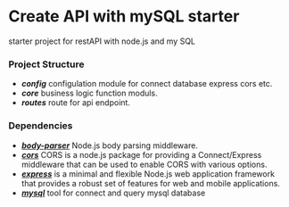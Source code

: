 # Create API with mySQL starter
starter project for restAPI with node.js and my SQL

### Project Structure
* ***config*** configulation module for connect database express cors etc.
* ***core*** business logic function moduls. 
* ***routes*** route for api endpoint.
### Dependencies

 * [***body-parser***](https://github.com/expressjs/body-parser) Node.js body parsing middleware.
 * [***cors***](https://github.com/expressjs/cors) CORS is a node.js package for providing a Connect/Express middleware that can be used to enable CORS with various options.
 * [***express***](https://github.com/expressjs/express) is a minimal and flexible Node.js web application framework that provides a robust set of features for web and mobile applications.
 * [***mysql***](https://github.com/mysqljs/mysql) tool for connect and query mysql database